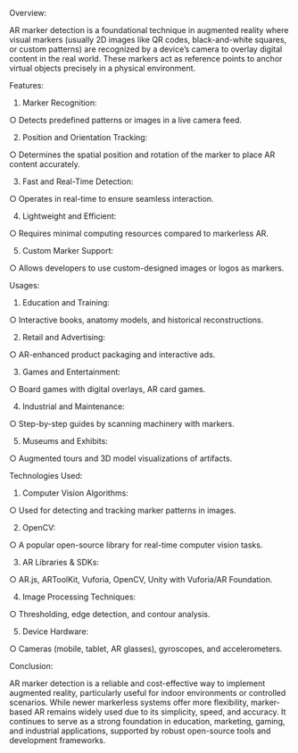 Overview: 

AR marker detection is a foundational technique in augmented reality where visual markers (usually 2D images like QR codes, black-and-white squares, or custom patterns) are recognized by a device’s camera to overlay digital content in the real world. These markers act as reference points to anchor virtual objects precisely in a physical environment. 

Features: 

1.	Marker Recognition: 

 

○	Detects predefined patterns or images in a live camera feed. 

2.	Position and Orientation Tracking: 

 

○	Determines the spatial position and rotation of the marker to place AR content accurately. 

3.	Fast and Real-Time Detection: 

 

○	Operates in real-time to ensure seamless interaction. 

4.	Lightweight and Efficient: 

 

○	Requires minimal computing resources compared to markerless AR. 

5.	Custom Marker Support: 

 

○	Allows developers to use custom-designed images or logos as markers. 

Usages: 

1.	Education and Training: 

 

○	Interactive books, anatomy models, and historical reconstructions. 

2.	Retail and Advertising: 

 

○	AR-enhanced product packaging and interactive ads. 

3.	Games and Entertainment: 

 

○	Board games with digital overlays, AR card games. 

4.	Industrial and Maintenance: 

 

○	Step-by-step guides by scanning machinery with markers. 

5.	Museums and Exhibits: 

 

○	Augmented tours and 3D model visualizations of artifacts. 

Technologies Used: 

1.	Computer Vision Algorithms: 

 

○	Used for detecting and tracking marker patterns in images. 

2.	OpenCV: 

 

○	A popular open-source library for real-time computer vision tasks. 

3.	AR Libraries & SDKs: 

 

○	AR.js, ARToolKit, Vuforia, OpenCV, Unity with Vuforia/AR Foundation. 

4.	Image Processing Techniques: 

 

○	Thresholding, edge detection, and contour analysis. 

5.	Device Hardware: 

 

○	Cameras (mobile, tablet, AR glasses), gyroscopes, and accelerometers. 

Conclusion: 

AR marker detection is a reliable and cost-effective way to implement augmented reality, particularly useful for indoor environments or controlled scenarios. While newer markerless systems offer more flexibility, marker-based AR remains widely used due to its simplicity, speed, and accuracy. It continues to serve as a strong foundation in education, marketing, gaming, and industrial applications, supported by robust open-source tools and development frameworks. 
